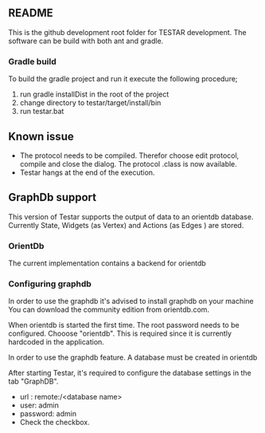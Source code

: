 ## README

This is the github development root folder for TESTAR development. 
The software can be build with both ant and gradle.

### Gradle build

To build the gradle project and run it execute the following procedure;

1. run gradle installDist in the root of the project
2. change directory to testar/target/install/bin
3. run testar.bat

## Known issue
- The protocol needs to be compiled. Therefor choose edit protocol, compile and
close the dialog. The protocol .class is now available.
- Testar hangs at the end of the execution.

## GraphDb support
This version of Testar supports the output of data to an orientdb database.
Currently State, Widgets (as Vertex) and Actions (as Edges ) are stored.

### OrientDb

The current implementation contains a backend for orientdb

### Configuring graphdb
In order to use the graphdb it's advised to install graphdb on your machine You can download the
community edition from orientdb.com.

When orientdb is started the first time. The root password needs to be configured. Chooose "orientdb". This 
is required since it is currently hardcoded in the application.

In order to use the graphdb feature. A database must be created in orientdb

After starting Testar, it's required to configure the database settings in the tab "GraphDB".
- url : remote:<hostname>/&lt;database name>
- user: admin
- password: admin
- Check the checkbox.

